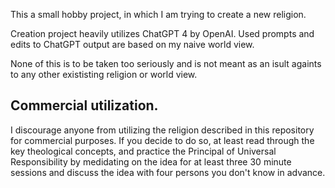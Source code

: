 This a small hobby project, in which I am trying to create a new religion.

Creation project heavily utilizes ChatGPT 4 by OpenAI. Used prompts and edits to ChatGPT output are based on my naive world view.

None of this is to be taken too seriously and is not meant as an isult againts to any other exististing religion or world view.

## Commercial utilization.
I discourage anyone from utilizing the religion described in this repository for commercial purposes. If you decide to do so, at least read through the key theological concepts, and practice the Principal of Universal Responsibility by medidating on the idea for at least three 30 minute sessions and discuss the idea with four persons you don't know in advance.